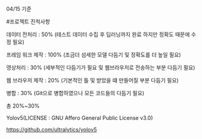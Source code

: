 04/15 기준

#프로젝트 진척사항

데이터 전처리 : 50% (테스트 데이터 수집 후 딥러닝까지 완료 하지만 정확도 때문에 수정 필요)

프레임 워크 제작 : 100% (조금더 섬세한 모델 다듬기 및 정확도를 더 높일 필요)

영상처리 : 30% (세부적인 다듬기가 필요 및 웹브라우저로 전송하는 부분 다듬기 필요)

웹 브라우저 제작 : 20% (기본적인 틀 및 받았을 떄 만들어질 부분 다듬기 필요)

병합 : 30% (Git으로 병합하였으나 모든 코드들의 다듬기 필요)

총 20%~30%



Yolov5(LICENSE : GNU Affero General Public License v3.0)

https://github.com/ultralytics/yolov5

